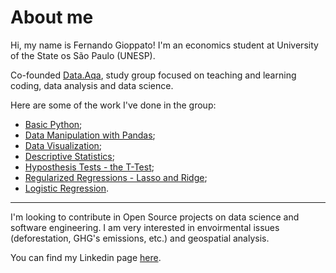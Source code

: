# About me
Hi, my name is Fernando Gioppato! I'm an economics student at University of the State os São Paulo (UNESP).

Co-founded [Data.Aqa](https://github.com/Data-Aqa), study group focused on teaching and learning coding, data analysis and data science.

Here are some of the work I've done in the group:
 - [Basic Python](https://github.com/Data-Aqa/trilha-ciencia-de-dados/tree/main/python-basico);
 - [Data Manipulation with Pandas](https://github.com/Data-Aqa/trilha-ciencia-de-dados/tree/main/manipulacao);
 - [Data Visualization](https://github.com/Data-Aqa/trilha-ciencia-de-dados/tree/main/visualizacao);
 - [Descriptive Statistics](https://github.com/Data-Aqa/trilha-ciencia-de-dados/tree/main/estatistica/estatistica%20descritiva);
 - [Hyposthesis Tests - the T-Test](https://github.com/Data-Aqa/trilha-ciencia-de-dados/tree/main/estatistica/testes%20de%20hipotese/teste_t);
 - [Regularized Regressions - Lasso and Ridge](https://github.com/Data-Aqa/trilha-ciencia-de-dados/tree/main/machine%20learning/aprendizado%20supervisionado/metodos%20de%20regressao/regressoes%20regularizadas);
 - [Logistic Regression](https://github.com/Data-Aqa/trilha-ciencia-de-dados/tree/main/machine%20learning/aprendizado%20supervisionado/metodos%20de%20classificacao/regressao%20logistica).

---
I'm looking to contribute in Open Source projects on data science and software engineering. I am very interested in envoirmental issues (deforestation, GHG's emissions, etc.) and geospatial analysis.

You can find my Linkedin page [here](www.linkedin.com/in/fernando-gioppato).

<!---
feegioppato/feegioppato is a ✨ special ✨ repository because its `README.md` (this file) appears on your GitHub profile.
You can click the Preview link to take a look at your changes.
--->
